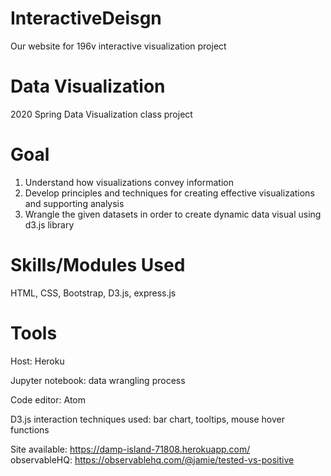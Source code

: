 # InteractiveDeisgn
Our website for 196v interactive visualization project

# Data Visualization  
2020 Spring Data Visualization class project 

# Goal
1. Understand how visualizations convey information
2. Develop principles and techniques for creating effective visualizations and supporting analysis
3. Wrangle the given datasets in order to create dynamic data visual using d3.js library

# Skills/Modules Used   
HTML, CSS, Bootstrap, D3.js, express.js 

# Tools 
Host: Heroku 

Jupyter notebook: data wrangling process

Code editor: Atom

D3.js interaction techniques used: bar chart, tooltips, mouse hover functions 

Site available: https://damp-island-71808.herokuapp.com/  
observableHQ: https://observablehq.com/@jamie/tested-vs-positive 

